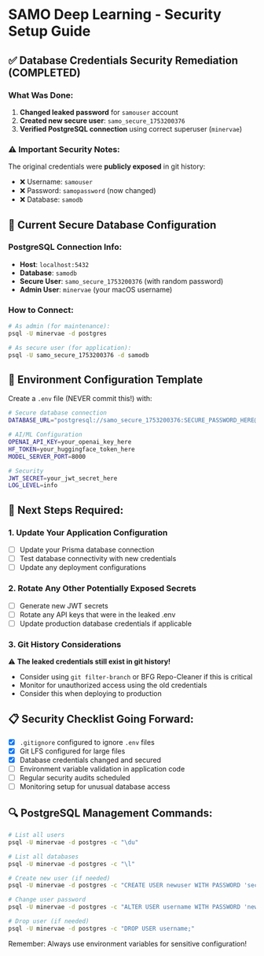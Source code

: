 # SAMO Deep Learning - Security Setup Guide

## ✅ Database Credentials Security Remediation (COMPLETED)

### What Was Done:
1. **Changed leaked password** for `samouser` account
2. **Created new secure user**: `samo_secure_1753200376` 
3. **Verified PostgreSQL connection** using correct superuser (`minervae`)

### ⚠️ Important Security Notes:

The original credentials were **publicly exposed** in git history:
- ❌ Username: `samouser`
- ❌ Password: `samopassword` (now changed)
- ❌ Database: `samodb`

## 🔐 Current Secure Database Configuration

### PostgreSQL Connection Info:
- **Host**: `localhost:5432`
- **Database**: `samodb` 
- **Secure User**: `samo_secure_1753200376` (with random password)
- **Admin User**: `minervae` (your macOS username)

### How to Connect:
```bash
# As admin (for maintenance):
psql -U minervae -d postgres

# As secure user (for application):
psql -U samo_secure_1753200376 -d samodb
```

## 🔧 Environment Configuration Template

Create a `.env` file (NEVER commit this!) with:

```bash
# Secure database connection
DATABASE_URL="postgresql://samo_secure_1753200376:SECURE_PASSWORD_HERE@localhost:5432/samodb?schema=public"

# AI/ML Configuration
OPENAI_API_KEY=your_openai_key_here
HF_TOKEN=your_huggingface_token_here
MODEL_SERVER_PORT=8000

# Security
JWT_SECRET=your_jwt_secret_here
LOG_LEVEL=info
```

## 🚨 Next Steps Required:

### 1. Update Your Application Configuration
- [ ] Update your Prisma database connection
- [ ] Test database connectivity with new credentials
- [ ] Update any deployment configurations

### 2. Rotate Any Other Potentially Exposed Secrets
- [ ] Generate new JWT secrets
- [ ] Rotate any API keys that were in the leaked .env
- [ ] Update production database credentials if applicable

### 3. Git History Considerations
⚠️ **The leaked credentials still exist in git history!**
- Consider using `git filter-branch` or BFG Repo-Cleaner if this is critical
- Monitor for unauthorized access using the old credentials
- Consider this when deploying to production

## 📋 Security Checklist Going Forward:

- [x] `.gitignore` configured to ignore `.env` files
- [x] Git LFS configured for large files
- [x] Database credentials changed and secured
- [ ] Environment variable validation in application code
- [ ] Regular security audits scheduled
- [ ] Monitoring setup for unusual database access

## 🔍 PostgreSQL Management Commands:

```bash
# List all users
psql -U minervae -d postgres -c "\du"

# List all databases  
psql -U minervae -d postgres -c "\l"

# Create new user (if needed)
psql -U minervae -d postgres -c "CREATE USER newuser WITH PASSWORD 'securepass' CREATEDB;"

# Change user password
psql -U minervae -d postgres -c "ALTER USER username WITH PASSWORD 'newpassword';"

# Drop user (if needed)
psql -U minervae -d postgres -c "DROP USER username;"
```

Remember: Always use environment variables for sensitive configuration! 